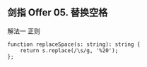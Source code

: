## 剑指 Offer 05. 替换空格

解法一 正则
```
function replaceSpace(s: string): string {
    return s.replace(/\s/g, '%20');
};
```

